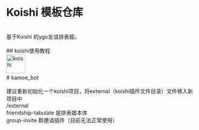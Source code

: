 # Koishi 模板仓库  <br>
  <br>
基于Koishi 的ygo友谊排表姬。  <br>
  <br>
## koishi使用教程  <br>
  
<img alt="koishi" width="50" height="50" src="https://koishi.chat/logo.png">
<https://koishi.chat/manual/starter/boilerplate.html>  <br>
#   k a m o e _ b o t  <br>
  <br>
建议重新初始化一个koishi项目，将external（koishi插件文件目录）文件移入新项目中  
<br>  /external  
<br>  friendship-tabulate 是排表姬本体  
<br>  group-invite 群邀请插件（目前无法正常使用）  
 
 

